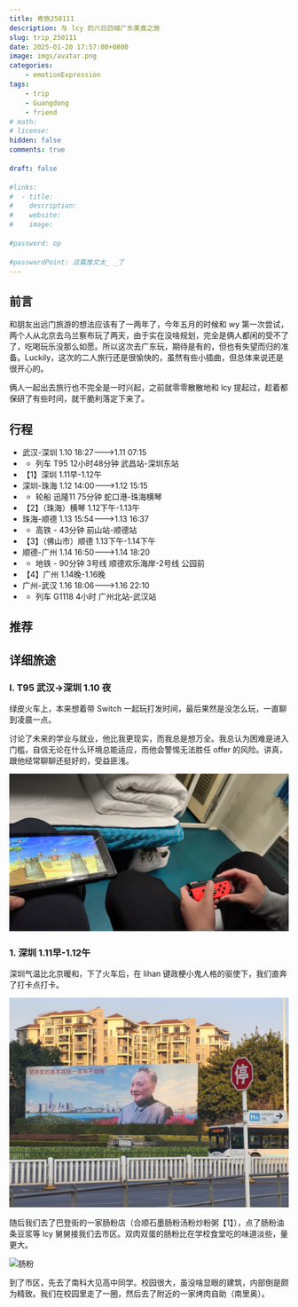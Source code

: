 ```yaml
---
title: 粤旅250111
description: 与 lcy 的六日四城广东美食之旅
slug: trip_250111
date: 2025-01-20 17:57:00+0800
image: imgs/avatar.png
categories:
    - emotionExpression
tags:
    - trip
    - Guangdong
    - friend
# math: 
# license: 
hidden: false
comments: true

draft: false

#links:
#  - title: 
#    description: 
#    website: 
#    image: 

#password: op

#passwordPoint: 这篇推文太_ _了
---
```


## 前言

和朋友出远门旅游的想法应该有了一两年了，今年五月的时候和 wy 第一次尝试，两个人从北京去乌兰察布玩了两天，由于实在没啥规划，完全是俩人都闲的受不了了，吃喝玩乐没那么如愿。所以这次去广东玩，期待是有的，但也有失望而归的准备。Luckily，这次的二人旅行还是很愉快的，虽然有些小插曲，但总体来说还是很开心的。

俩人一起出去旅行也不完全是一时兴起，之前就零零散散地和 lcy 提起过，趁着都保研了有些时间，就干脆利落定下来了。

## 行程

- 武汉-深圳 1.10 18:27--->1.11 07:15
- - 列车 T95 12小时48分钟 武昌站-深圳东站
- 【1】深圳 1.11早-1.12午
- 深圳-珠海 1.12 14:00--->1.12 15:15
- - 轮船 迅隆11 75分钟 蛇口港-珠海横琴
- 【2】（珠海）横琴 1.12下午-1.13午
- 珠海-顺德 1.13 15:54--->1.13 16:37
- - 高铁 - 43分钟 前山站-顺德站
- 【3】（佛山市）顺德 1.13下午-1.14下午
- 顺德-广州 1.14 16:50--->1.14 18:20 
- - 地铁 - 90分钟 3号线 顺德欢乐海岸-2号线 公园前
- 【4】广州 1.14晚-1.16晚
- 广州-武汉 1.16 18:06--->1.16 22:10
- - 列车 G1118 4小时 广州北站-武汉站

## 推荐

### 

## 详细旅途

### I. T95 武汉->深圳 1.10 夜

绿皮火车上，本来想着带 Switch 一起玩打发时间，最后果然是没怎么玩，一直聊到凌晨一点。

讨论了未来的学业与就业，他比我更现实，而我总是想万全。我总认为困难是进入门槛，自信无论在什么环境总能适应，而他会警惕无法胜任 offer 的风险。讲真，跟他经常聊聊还挺好的，受益匪浅。

![列车上](imgs/0-1.jpg)

### 1. 深圳 1.11早-1.12午

深圳气温比北京暖和，下了火车后，在 lihan 键政梗小鬼人格的驱使下，我们直奔了打卡点打卡。

![reform](imgs/1-1.jpg)

随后我们去了巴登街的一家肠粉店（合顺石墨肠粉汤粉炒粉粥【1】），点了肠粉油条豆浆等 lcy 舅舅接我们去市区。双肉双蛋的肠粉比在学校食堂吃的味道淡些，量更大。

![肠粉](imgs/1-2.jpg)

到了市区，先去了南科大见高中同学。校园很大，虽没啥显眼的建筑，内部倒是颇为精致。我们在校园里走了一圈，然后去了附近的一家烤肉自助（南里奥）。








